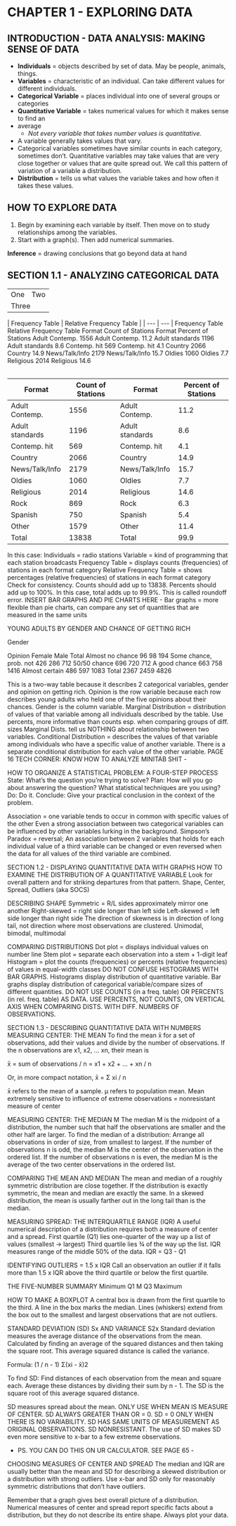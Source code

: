 CHAPTER 1 - EXPLORING DATA
==========================


INTRODUCTION - DATA ANALYSIS: MAKING SENSE OF DATA
--------------------------------------------------

- **Individuals** = objects described by set of data. May be people, animals, things.
- **Variables** = characteristic of an individual. Can take different values for different individuals.
- **Categorical Variable** = places individual into one of several groups or categories
- **Quantitative Variable** = takes numerical values for which it makes sense to find an 
- average
    - *Not every variable that takes number values is quantitative.*
- A variable generally takes values that vary.
- Categorical variables sometimes have similar counts in each category, sometimes don’t. Quantitative variables may take values that are very close together or values that are quite spread out. We call this pattern of variation of a variable a distribution.
- **Distribution** = tells us what values the variable takes and how often it takes these values.


HOW TO EXPLORE DATA
-------------------
1. Begin by examining each variable by itself. Then move on to study relationships among the variables.
2. Start with a graph(s). Then add numerical summaries.

**Inference** = drawing conclusions that go beyond data at hand

SECTION 1.1 - ANALYZING CATEGORICAL DATA
----------------------------------------
<table>
  <tr>
    <td>One</td>
    <td>Two</td>
  </tr>
  <tr>
    <td colspan="2">Three</td>
  </tr>
</table>| Frequency Table | Relative Frequency Table |
| --- | --- |

<table>
Frequency Table
Relative Frequency Table
Format
Count of Stations
Format
Percent of Stations
Adult Contemp.
1556
Adult Contemp.
11.2
Adult standards
1196
Adult standards
8.6
Contemp. hit
569
Contemp. hit
4.1
Country
2066
Country
14.9
News/Talk/Info
2179
News/Talk/Info
15.7
Oldies
1060
Oldies
7.7
Religious
2014
Religious
14.6

| Format | Count of Stations | Format | Percent of Stations |
| --- | --- | --- | --- |
| Adult Contemp. | 1556 | Adult Contemp. | 11.2 |
| Adult standards | 1196 | Adult standards | 8.6 |
| Contemp. hit | 569 | Contemp. hit | 4.1 |
| Country | 2066 | Country | 14.9 |
| News/Talk/Info | 2179 | News/Talk/Info | 15.7 |
| Oldies | 1060 | Oldies | 7.7 |
| Religious | 2014 | Religious | 14.6 |
| Rock | 869 | Rock | 6.3 |
| Spanish | 750 | Spanish | 5.4 |
| Other | 1579 | Other | 11.4 |
| Total | 13838 | Total | 99.9 |


In this case:
Individuals = radio stations
Variable = kind of programming that each station broadcasts
Frequency Table = displays counts (frequencies) of stations in each format category
Relative Frequency Table = shows percentages (relative frequencies) of stations in each format category
Check for consistency. Counts should add up to 13838. Percents should add up to 100%.
In this case, total adds up to 99.9%. This is called roundoff error.
INSERT BAR GRAPHS AND PIE CHARTS HERE - 
Bar graphs = more flexible than pie charts, can compare any set of quantities that are measured in the same units


YOUNG ADULTS BY GENDER AND CHANCE OF GETTING RICH


Gender


Opinion
Female
Male
Total
Almost no chance 
96
98
194
Some chance, prob. not
426
286
712
50/50 chance
696
720
712
A good chance
663
758
1416
Almost certain
486
597
1083
Total
2367
2459
4826


This is a two-way table because it describes 2 categorical variables, gender and opinion on getting rich. Opinion is the row variable because each row describes young adults who held one of the five opinions about their chances. Gender is the column variable. 
Marginal Distribution = distribution of values of that variable among all individuals described by the table.
Use percents, more informative than counts esp. when comparing groups of diff. sizes 
Marginal Dists. tell us NOTHING about relationship between two variables.
Conditional Distribution = describes the values of that variable among individuals who have a specific value of another variable. There is a separate conditional distribution for each value of the other variable.
PAGE 16 TECH CORNER: KNOW HOW TO ANALYZE MINITAB SHIT - 


HOW TO ORGANIZE A STATISTICAL PROBLEM: A FOUR-STEP PROCESS
State: What’s the question you’re trying to solve?
Plan: How will you go about answering the question? What statistical techniques are you using?
Do: Do it.
Conclude: Give your practical conclusion in the context of the problem.


Association = one variable tends to occur in common with specific values of the other
Even a strong association between two categorical variables can be influenced by other variables lurking in the background.
Simpson’s Paradox = reversal; An association between 2 variables that holds for each individual value of a third variable can be changed or even reversed when the data for all values of the third variable are combined.


SECTION 1.2 - DISPLAYING QUANTITATIVE DATA WITH GRAPHS
HOW TO EXAMINE THE DISTRIBUTION OF A QUANTITATIVE VARIABLE
Look for overall pattern and for striking departures from that pattern.
Shape, Center, Spread, Outliers (aka SOCS)


DESCRIBING SHAPE
Symmetric = R/L sides approximately mirror one another
Right-skewed = right side longer than left side
Left-skewed = left side longer than right side
The direction of skewness is in direction of long tail, not direction where most observations are clustered.
Unimodal, bimodal, multimodal


COMPARING DISTRIBUTIONS
Dot plot = displays individual values on number line
Stem plot = separate each observation into a stem + 1-digit leaf
Histogram = plot the counts (frequencies) or percents (relative frequencies) of values in equal-width classes
DO NOT CONFUSE HISTOGRAMS WITH BAR GRAPHS. 
Histograms display distribution of quantitative variable.
Bar graphs display distribution of categorical variable/compare sizes of different quantities. 
DO NOT USE COUNTS (in a freq. table) OR PERCENTS (in rel. freq. table) AS DATA.
USE PERCENTS, NOT COUNTS, ON VERTICAL AXIS WHEN COMPARING DISTS. WITH DIFF. NUMBERS OF OBSERVATIONS.


SECTION 1.3 - DESCRIBING QUANTITATIVE DATA WITH NUMBERS
MEASURING CENTER: THE MEAN
To find the mean x̄ for a set of observations, add their values and divide by the number of observations. If the n observations are x1, x2, … xn, their mean is


x̄ = sum of observations / n = x1 + x2 + … + xn / n


Or, in more compact notation,
x̄ = Σ xi / n


x̄ refers to the mean of a sample. μ refers to population mean. 
Mean extremely sensitive to influence of extreme observations = nonresistant measure of center


MEASURING CENTER: THE MEDIAN M
The median M is the midpoint of a distribution, the number such that half the observations are smaller and the other half are larger. To find the median of a distribution:
Arrange all observations in order of size, from smallest to largest.
If the number of observations n is odd, the median M  is the center of the observation in the ordered list.
If the number of observations n is even, the median M is the average of the two center observations in the ordered list.


COMPARING THE MEAN AND MEDIAN
The mean and median of a roughly symmetric distribution are close together. If the distribution is exactly symmetric, the mean and median are exactly the same. In a skewed distribution, the mean is usually farther out in the long tail than is the median.


MEASURING SPREAD: THE INTERQUARTILE RANGE (IQR)
A useful numerical description of a distribution requires both a measure of center and a spread.
First quartile (Q1) lies one-quarter of the way up a list of values (smallest → largest)
Third quartile lies ¾ of the way up the list. 
IQR measures range of the middle 50% of the data.
IQR = Q3 - Q1 


IDENTIFYING OUTLIERS = 1.5 x IQR 
Call an observation an outlier if it falls more than 1.5 x IQR above the third quartile or below the first quartile.


THE FIVE-NUMBER SUMMARY
Minimum
Q1
M
Q3
Maximum




HOW TO MAKE A BOXPLOT
A central box is drawn from the first quartile to the third.
A line in the box marks the median.
Lines (whiskers) extend from the box out to the smallest and largest observations that are not outliers.




STANDARD DEVIATION (SD) Sx AND VARIANCE S2x
Standard deviation measures the average distance of the observations from the mean. Calculated by finding an average of the squared distances and then taking the square root. This average squared distance is called the variance.


Formula: (1 / n - 1) Σ(xi - x̄)2


To find SD:
Find distances of each observation from the mean and square each.
Average these distances by dividing their sum by n - 1.
The SD is the square root of this average squared distance.


SD measures spread about the mean. ONLY USE WHEN MEAN IS MEASURE OF CENTER.
SD ALWAYS GREATER THAN OR = 0. SD = 0 ONLY WHEN THERE IS NO VARIABILITY.
SD HAS SAME UNITS OF MEASUREMENT AS ORIGINAL OBSERVATIONS.
SD NONRESISTANT.
The use of SD makes SD even more sensitive to x-bar to a few extreme observations.
- PS. YOU CAN DO THIS ON UR CALCULATOR. SEE PAGE 65 - 


CHOOSING MEASURES OF CENTER AND SPREAD
The median and IQR are usually better than the mean and SD for describing a skewed distribution or a distribution with strong outliers. Use x-bar and SD only for reasonably symmetric distributions that don’t have outliers.


Remember that a graph gives best overall picture of a distribution. Numerical measures of center and spread report specific facts about a distribution, but they do not describe its entire shape. Always plot your data.






